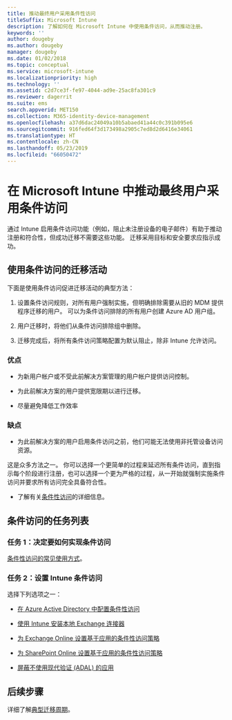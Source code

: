 ```yaml
---
title: 推动最终用户采用条件性访问
titleSuffix: Microsoft Intune
description: 了解如何在 Microsoft Intune 中使用条件访问，从而推动注册。
keywords: ''
author: dougeby
ms.author: dougeby
manager: dougeby
ms.date: 01/02/2018
ms.topic: conceptual
ms.service: microsoft-intune
ms.localizationpriority: high
ms.technology: ''
ms.assetid: c2d7ce3f-fe97-4044-ad9e-25ac8fa301c9
ms.reviewer: dagerrit
ms.suite: ems
search.appverid: MET150
ms.collection: M365-identity-device-management
ms.openlocfilehash: a37d6dac24049a10b5abaed41a44c0c391b095e6
ms.sourcegitcommit: 916fed64f3d173498a2905c7ed8d2d6416e34061
ms.translationtype: HT
ms.contentlocale: zh-CN
ms.lasthandoff: 05/23/2019
ms.locfileid: "66050472"
---
```

# <a name="drive-end-user-adoption-with-conditional-access-in-microsoft-intune"></a>在 Microsoft Intune 中推动最终用户采用条件访问

通过 Intune 启用条件访问功能（例如，阻止未注册设备的电子邮件）有助于推动注册和符合性，但成功迁移不需要这些功能。 迁移采用目标和安全要求应指示成功。

## <a name="migration-campaign-with-conditional-access"></a>使用条件访问的迁移活动

下面是使用条件访问促进迁移活动的典型方法：

1.  设置条件访问规则，对所有用户强制实施，但明确排除需要从旧的 MDM 提供程序迁移的用户。 可以为条件访问排除的所有用户创建 Azure AD 用户组。

2.  用户迁移时，将他们从条件访问排除组中删除。

3.  迁移完成后，将所有条件访问策略配置为默认阻止，除非 Intune 允许访问。

### <a name="advantages"></a>优点

-   为新用户帐户或不受此前解决方案管理的用户帐户提供访问控制。

-   为此前解决方案的用户提供宽限期以进行迁移。

-   尽量避免降低工作效率

### <a name="disadvantages"></a>缺点

-   为此前解决方案的用户启用条件访问之前，他们可能无法使用非托管设备访问资源。


这是众多方法之一。 你可以选择一个更简单的过程来延迟所有条件访问，直到指示每个阶段进行注册，也可以选择一个更为严格的过程，从一开始就强制实施条件访问并要求所有访问完全具备符合性。

-   了解有关[条件性访问](conditional-access.md)的详细信息。

## <a name="task-list-for-conditional-access"></a>条件访问的任务列表

### <a name="task-1-decide-how-you-are-going-to-implement-conditional-access"></a>任务 1：决定要如何实现条件访问

[条件性访问的常见使用方式](conditional-access-intune-common-ways-use.md)。

### <a name="task-2-set-up-intune-conditional-access"></a>任务 2：设置 Intune 条件访问

选择下列选项之一：

-   [在 Azure Active Directory 中配置条件性访问](https://docs.microsoft.com/azure/active-directory/active-directory-conditional-access-azure-portal)

-   [使用 Intune 安装本地 Exchange 连接器](exchange-connector-install.md)

-   [为 Exchange Online 设置基于应用的条件性访问策略](app-based-conditional-access-intune-create.md)

-   [为 SharePoint Online 设置基于应用的条件性访问策略](app-based-conditional-access-intune-create.md)

-   [屏蔽不使用现代验证 (ADAL) 的应用](app-modern-authentication-block.md)

## <a name="next-steps"></a>后续步骤

详细了解[典型迁移周期](migration-guide-cycle.md)。
